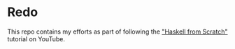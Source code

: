 # Redo

This repo contains my efforts as part of following the ["Haskell from Scratch"](https://www.youtube.com/playlist?list=PLxj9UAX4Em-Ij4TKwKvo-SLp-Zbv-hB4B) tutorial on YouTube.

